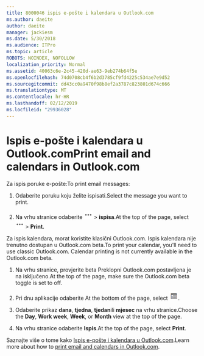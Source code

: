 ```yaml
---
title: 8000046 ispis e-pošte i kalendara u Outlook.com
ms.author: daeite
author: daeite
manager: jackiesm
ms.date: 5/30/2018
ms.audience: ITPro
ms.topic: article
ROBOTS: NOINDEX, NOFOLLOW
localization_priority: Normal
ms.assetid: 40063c6e-2c45-420d-ae63-9eb274b64f5e
ms.openlocfilehash: 74d0708cb4f6b2d3785cf9fd4225c534ae7e9d52
ms.sourcegitcommit: dd43cc0a9470f98b8ef2a3787c823801d674c666
ms.translationtype: MT
ms.contentlocale: hr-HR
ms.lasthandoff: 02/12/2019
ms.locfileid: "29936028"
---
```

# <a name="print-email-and-calendars-in-outlookcom"></a><span data-ttu-id="12d35-102">Ispis e-pošte i kalendara u Outlook.com</span><span class="sxs-lookup"><span data-stu-id="12d35-102">Print email and calendars in Outlook.com</span></span>

<span data-ttu-id="12d35-103">Za ispis poruke e-pošte:</span><span class="sxs-lookup"><span data-stu-id="12d35-103">To print email messages:</span></span>
  
1. <span data-ttu-id="12d35-104">Odaberite poruku koju želite ispisati.</span><span class="sxs-lookup"><span data-stu-id="12d35-104">Select the message you want to print.</span></span>
    
2. <span data-ttu-id="12d35-105">Na vrhu stranice odaberite ![dodatne akcije](media/64993e8a-4a62-43b1-aa05-90f5ad4cba54.png) \> **ispisa**.</span><span class="sxs-lookup"><span data-stu-id="12d35-105">At the top of the page, select ![More actions](media/64993e8a-4a62-43b1-aa05-90f5ad4cba54.png) \> **Print**.</span></span> 
    
<span data-ttu-id="12d35-p101">Za ispis kalendara, morat koristite klasični Outlook.com. Ispis kalendara nije trenutno dostupan u Outlook.com beta.</span><span class="sxs-lookup"><span data-stu-id="12d35-p101">To print your calendar, you'll need to use classic Outlook.com. Calendar printing is not currently available in the Outlook.com beta.</span></span>
  
1. <span data-ttu-id="12d35-108">Na vrhu stranice, provjerite beta Preklopni Outlook.com postavljena je na isključeno.</span><span class="sxs-lookup"><span data-stu-id="12d35-108">At the top of the page, make sure the Outlook.com beta toggle is set to off.</span></span>
    
2. <span data-ttu-id="12d35-109">Pri dnu aplikacije odaberite </span><span class="sxs-lookup"><span data-stu-id="12d35-109">At the bottom of the page, select</span></span> ![Kalendar](media/9e1a821a-c32e-4851-a866-342a39ffdca0.png)<span data-ttu-id="12d35-111">.</span><span class="sxs-lookup"><span data-stu-id="12d35-111"></span></span>
    
3. <span data-ttu-id="12d35-112">Odaberite prikaz **dana**, **tjedna**, **tjedan**ili **mjesec** na vrhu stranice.</span><span class="sxs-lookup"><span data-stu-id="12d35-112">Choose the **Day**, **Work week**, **Week**, or **Month** view at the top of the page.</span></span> 
    
4. <span data-ttu-id="12d35-113">Na vrhu stranice odaberite **Ispis**.</span><span class="sxs-lookup"><span data-stu-id="12d35-113">At the top of the page, select **Print**.</span></span> 
    
<span data-ttu-id="12d35-114">Saznajte više o tome kako [Ispis e-pošte i kalendara u Outlook.com](https://go.microsoft.com/fwlink/p/?linkid=2001208&amp;clcid=0x409).</span><span class="sxs-lookup"><span data-stu-id="12d35-114">Learn more about how to [print email and calendars in Outlook.com](https://go.microsoft.com/fwlink/p/?linkid=2001208&amp;clcid=0x409).</span></span>
  

